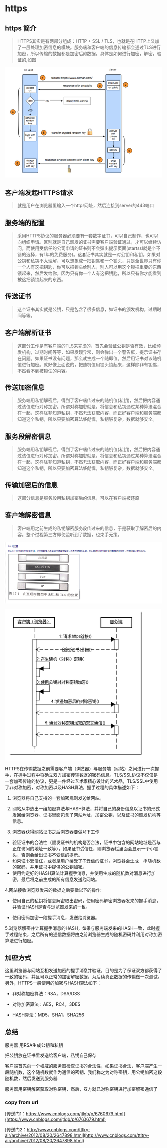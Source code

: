 # https

## https 简介

> HTTPS其实是有两部分组成：HTTP + SSL / TLS，也就是在HTTP上又加了一层处理加密信息的模块。服务端和客户端的信息传输都会通过TLS进行加密，所以传输的数据都是加密后的数据。具体是如何进行加密，解密，验证的,如图

![https](../img/https/http_01.png)

## 客户端发起HTTPS请求

> 就是用户在浏览器里输入一个https网址，然后连接到server的443端口

## 服务端的配置

> 采用HTTPS协议的服务器必须要有一套数字证书，可以自己制作，也可以向组织申请。区别就是自己颁发的证书需要客户端验证通过，才可以继续访问，而使用受信任的公司申请的证书则不会弹出提示页面(startssl就是个不错的选择，有1年的免费服务)。这套证书其实就是一对公钥和私钥。如果对公钥和私钥不太理解，可以想象成一把钥匙和一个锁头，只是全世界只有你一个人有这把钥匙，你可以把锁头给别人，别人可以用这个锁把重要的东西锁起来，然后发给你，因为只有你一个人有这把钥匙，所以只有你才能看到被这把锁锁起来的东西。

## 传送证书

> 这个证书其实就是公钥，只是包含了很多信息，如证书的颁发机构，过期时间等等。

## 客户端解析证书

> 这部分工作是有客户端的TLS来完成的，首先会验证公钥是否有效，比如颁发机构，过期时间等等，如果发现异常，则会弹出一个警告框，提示证书存在问题。如果证书没有问题，那么就生成一个随即值。然后用证书对该随机值进行加密。就好像上面说的，把随机值用锁头锁起来，这样除非有钥匙，不然看不到被锁住的内容。

## 传送加密信息

> 服务端用私钥解密后，得到了客户端传过来的随机值(私钥)，然后把内容通过该值进行对称加密。所谓对称加密就是，将信息和私钥通过某种算法混合在一起，这样除非知道私钥，不然无法获取内容，而正好客户端和服务端都知道这个私钥，所以只要加密算法够彪悍，私钥够复杂，数据就够安全。

## 服务段解密信息

> 服务端用私钥解密后，得到了客户端传过来的随机值(私钥)，然后把内容通过该值进行对称加密。所谓对称加密就是，将信息和私钥通过某种算法混合在一起，这样除非知道私钥，不然无法获取内容，而正好客户端和服务端都知道这个私钥，所以只要加密算法够彪悍，私钥够复杂，数据就够安全。

## 传输加密后的信息

> 这部分信息是服务段用私钥加密后的信息，可以在客户端被还原

## 客户端解密信息

> 客户端用之前生成的私钥解密服务段传过来的信息，于是获取了解密后的内容。整个过程第三方即使监听到了数据，也束手无策。

![ssl 5层协议位置](../img/https/http_02.jpg)

![https 传输时序图](../img/https/http_03.jpg)

HTTPS在传输数据之前需要客户端（浏览器）与服务端（网站）之间进行一次握手，在握手过程中将确立双方加密传输数据的密码信息。TLS/SSL协议不仅仅是一套加密传输的协议，更是一件经过艺术家精心设计的艺术品，TLS/SSL中使用了非对称加密，对称加密以及HASH算法。握手过程的具体描述如下：

1. 浏览器将自己支持的一套加密规则发送给网站。

2. 网站从中选出一组加密算法与HASH算法，并将自己的身份信息以证书的形式发回给浏览器。证书里面包含了网站地址，加密公钥，以及证书的颁发机构等信息。 

3. 浏览器获得网站证书之后浏览器要做以下工作
* 验证证书的合法性（颁发证书的机构是否合法，证书中包含的网站地址是否与正在访问的地址一致等），如果证书受信任，则浏览器栏里面会显示一个小锁头，否则会给出证书不受信的提示。
* 如果证书受信任，或者是用户接受了不受信的证书，浏览器会生成一串随机数的密码，并用证书中提供的公钥加密。
* 使用约定好的HASH算法计算握手消息，并使用生成的随机数对消息进行加密，最后将之前生成的所有信息发送给网站。

4.网站接收浏览器发来的数据之后要做以下的操作:

* 使用自己的私钥将信息解密取出密码，使用密码解密浏览器发来的握手消息，并验证HASH是否与浏览器发来的一致。

* 使用密码加密一段握手消息，发送给浏览器。

5.浏览器解密并计算握手消息的HASH，如果与服务端发来的HASH一致，此时握手过程结束，之后所有的通信数据将由之前浏览器生成的随机密码并利用对称加密算法进行加密。

## 加密方式

这里浏览器与网站互相发送加密的握手消息并验证，目的是为了保证双方都获得了一致的密码，并且可以正常的加密解密数据，为后续真正数据的传输做一次测试。另外，HTTPS一般使用的加密与HASH算法如下：

* 非对称加密算法：RSA，DSA/DSS

* 对称加密算法：AES，RC4，3DES

* HASH算法：MD5，SHA1，SHA256

## 总结

服务器 用RSA生成公钥和私钥

把公钥放在证书里发送给客户端，私钥自己保存

客户端首先向一个权威的服务器检查证书的合法性，如果证书合法，客户端产生一段随机数，这个随机数就作为通信的密钥，我们称之为对称密钥，用公钥加密这段随机数，然后发送到服务器

服务器用密钥解密获取对称密钥，然后，双方就已对称密钥进行加密解密通信了

### copy from url

[传送门1：https://www.cnblogs.com/jtlgb/p/6760679.html](https://www.cnblogs.com/jtlgb/p/6760679.html)

[传送门2：http://www.cnblogs.com/ttltry-air/archive/2012/08/20/2647898.html](http://www.cnblogs.com/ttltry-air/archive/2012/08/20/2647898.html)

